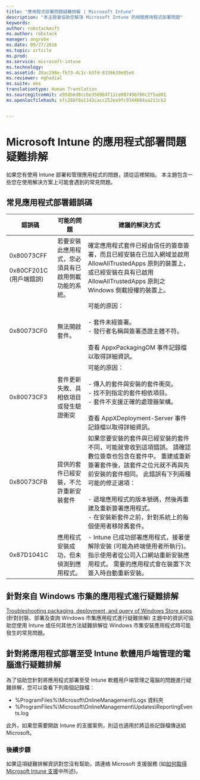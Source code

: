 ```yaml
---
title: "應用程式部署問題疑難排解 | Microsoft Intune"
description: "本主題會協助您解決 Microsoft Intune 的相關應用程式部署問題"
keywords: 
author: robstackmsft
ms.author: robstack
manager: angrobe
ms.date: 09/27/2016
ms.topic: article
ms.prod: 
ms.service: microsoft-intune
ms.technology: 
ms.assetid: 28ac298e-fb73-4c1c-b3fd-8336639e05e6
ms.reviewer: mghadial
ms.suite: ems
translationtype: Human Translation
ms.sourcegitcommit: e95db6d0ccbe350984f11ce08749b700c2f5ad01
ms.openlocfilehash: efc280f0a1143cacc252ee9fc9344064aa211cb2


---
```


# Microsoft Intune 的應用程式部署問題疑難排解
如果您有使用 Intune 部署和管理應用程式的問題，請從這裡開始。 本主題包含一些您在使用解決方案上可能會遇到的常見問題。

## 常見應用程式部署錯誤碼

|錯誤碼|可能的問題|建議的解決方式|
|--------------|--------------------|------------------------|
|0x80073CFF<br /><br />0x80CF201C (用戶端錯誤)|若要安裝此應用程式，您必須具有已啟用側載功能的系統。|確定應用程式套件已經由信任的簽章簽署，而且已經安裝在已加入網域並啟用 AllowAllTrustedApps 原則的裝置上，或已經安裝在具有已啟用 AllowAllTrustedApps 原則之 Windows 側載授權的裝置上。|
|0x80073CF0|無法開啟套件。|可能的原因：<br /><br />-   套件未經簽署。<br />-   發行者名稱與簽署憑證主體不符。<br /><br />查看 AppxPackagingOM 事件記錄檔以取得詳細資訊。|
|0x80073CF3|套件更新失敗、具相依項目或發生驗證衝突|可能的原因：<br /><br />-   傳入的套件與安裝的套件衝突。<br />-   找不到指定的套件相依項目。<br />-   套件不支援正確的處理器架構。<br /><br />查看 AppXDeployment-Server 事件記錄檔以取得詳細資訊。|
|0x80073CFB|提供的套件已經安裝，不允許重新安裝套件|如果您要安裝的套件與已經安裝的套件不同，可能就會收到這項錯誤。 請確認數位簽章也包含在套件中。 重建或重新簽署套件後，該套件之位元就不再與先前安裝的套件相同。 此錯誤有下列兩種可能的修正選項：<br /><br />-   遞增應用程式的版本號碼，然後再重建及重新簽署應用程式。<br />-   在安裝新套件之前，針對系統上的每個使用者移除舊套件。|
|0x87D1041C|應用程式安裝成功，但未偵測到應用程式。|- Intune 已成功部署應用程式，接著便解除安裝 (可能為終端使用者所執行)。 指示使用者從公司入口網站重新安裝應用程式。 需要的應用程式會在裝置下次簽入時自動重新安裝。|

## 針對來自 Windows 市集的應用程式進行疑難排解

[Troubleshooting packaging, deployment, and query of Windows Store apps](https://msdn.microsoft.com/library/windows/desktop/hh973484.aspx) (針對封裝、部署及查詢 Windows 市集應用程式進行疑難排解) 主題中的資訊可協助您使用 Intune 或任何其他方法疑難排解從 Windows 市集安裝應用程式時可能發生的常見問題。

## 針對將應用程式部署至受 Intune 軟體用戶端管理的電腦進行疑難排解
為了協助您針對將應用程式部署至受 Intune 軟體用戶端管理之電腦的問題進行疑難排解，您可以查看下列兩個記錄檔︰
- %ProgramFiles%\Microsoft\OnlineManagement\Logs 資料夾
- %ProgramFiles%\Microsoft\OnlineManagement\Updates\ReportingEvents.log

此外，如果您需要開啟 Intune 的支援案例，則這也適用於將這些記錄檔傳送給 Microsoft。


### 後續步驟
如果這項疑難排解資訊對您沒有幫助，請連絡 Microsoft 支援服務 (如[如何取得 Microsoft Intune 支援](how-to-get-support-for-microsoft-intune.md)中所述)。



<!--HONumber=Oct16_HO2-->


